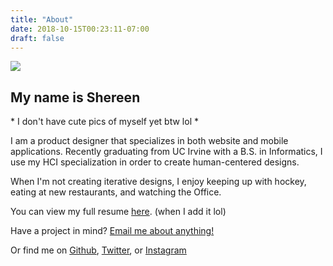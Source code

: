 ```yaml
---
title: "About"
date: 2018-10-15T00:23:11-07:00
draft: false
---
```

<div class="about-section-wrapper">
    <div class="about-image">
        <img src="/portpics/placeholderlol.jpg">
    </div>
    <div class="about-text">
        <h2>My name is Shereen</h2>
        <p>* I don't have cute pics of myself yet btw lol *

I am a product designer that specializes in both website and mobile applications. Recently graduating from UC Irvine with a B.S. in Informatics, I use my HCI specialization in order to create human-centered designs.

When I'm not creating iterative designs, I enjoy keeping up with hockey, eating at new restaurants, and watching the Office. 

You can view my full resume <a href="/resume.pdf" target="_blank">here</a>. (when I add it lol)

Have a project in mind? [Email me about anything!](mailto:shereenjayme@gmail.com)

Or find me on <a href="https://github.com/shereenjayme" target="_blank">Github</a>, 
<a href="https://twitter.com/shereenjayme" target="_blank">Twitter</a>, or <a href="https://instagram.com/shereenjayme" target="_blank">Instagram</a>

</p>
    